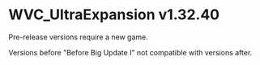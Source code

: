 # WVC_UltraExpansion v1.32.40

Pre-release versions require a new game.

Versions before "Before Big Update I" not compatible with versions after.
